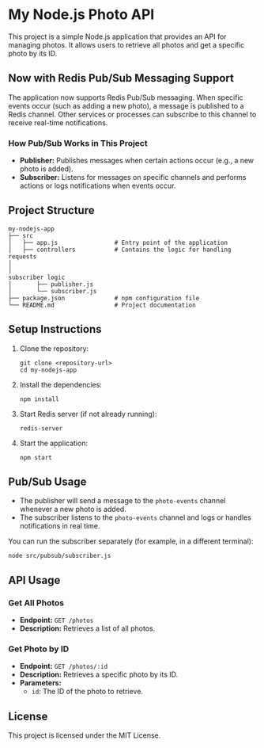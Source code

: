 # My Node.js Photo API

This project is a simple Node.js application that provides an API for managing photos. It allows users to retrieve all photos and get a specific photo by its ID.

## Now with Redis Pub/Sub Messaging Support

The application now supports Redis Pub/Sub messaging. When specific events occur (such as adding a new photo), a message is published to a Redis channel. Other services or processes can subscribe to this channel to receive real-time notifications.

### How Pub/Sub Works in This Project

- **Publisher:** Publishes messages when certain actions occur (e.g., a new photo is added).
- **Subscriber:** Listens for messages on specific channels and performs actions or logs notifications when events occur.

## Project Structure

```
my-nodejs-app
├── src
│   ├── app.js                # Entry point of the application
│   ├── controllers           # Contains the logic for handling requests
│
│
subscriber logic
│       ├── publisher.js
│       └── subscriber.js
├── package.json              # npm configuration file
└── README.md                 # Project documentation
```

## Setup Instructions

1. Clone the repository:
   ```
   git clone <repository-url>
   cd my-nodejs-app
   ```

2. Install the dependencies:
   ```
   npm install
   ```

3. Start Redis server (if not already running):
   ```
   redis-server
   ```

4. Start the application:
   ```
   npm start
   ```

## Pub/Sub Usage

- The publisher will send a message to the `photo-events` channel whenever a new photo is added.
- The subscriber listens to the `photo-events` channel and logs or handles notifications in real time.

You can run the subscriber separately (for example, in a different terminal):

```
node src/pubsub/subscriber.js
```

## API Usage

### Get All Photos

- **Endpoint:** `GET /photos`
- **Description:** Retrieves a list of all photos.

### Get Photo by ID

- **Endpoint:** `GET /photos/:id`
- **Description:** Retrieves a specific photo by its ID.
- **Parameters:**
  - `id`: The ID of the photo to retrieve.

## License

This project is licensed under the MIT License.
